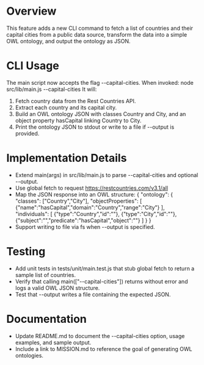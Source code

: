 # Overview
This feature adds a new CLI command to fetch a list of countries and their capital cities from a public data source, transform the data into a simple OWL ontology, and output the ontology as JSON.

# CLI Usage
The main script now accepts the flag --capital-cities. When invoked:
  node src/lib/main.js --capital-cities
It will:
  1. Fetch country data from the Rest Countries API.
  2. Extract each country and its capital city.
  3. Build an OWL ontology JSON with classes Country and City, and an object property hasCapital linking Country to City.
  4. Print the ontology JSON to stdout or write to a file if --output <path> is provided.

# Implementation Details
- Extend main(args) in src/lib/main.js to parse --capital-cities and optional --output.
- Use global fetch to request https://restcountries.com/v3.1/all
- Map the JSON response into an OWL structure:
    {
      "ontology": {
        "classes": ["Country","City"],
        "objectProperties": [
          {"name":"hasCapital","domain":"Country","range":"City"}
        ],
        "individuals": [
          {"type":"Country","id":"<countryCode>"},
          {"type":"City","id":"<cityName>"},
          {"subject":"<countryCode>","predicate":"hasCapital","object":"<cityName>"}
        ]
      }
    }
- Support writing to file via fs when --output is specified.

# Testing
- Add unit tests in tests/unit/main.test.js that stub global fetch to return a sample list of countries.
- Verify that calling main(["--capital-cities"]) returns without error and logs a valid OWL JSON structure.
- Test that --output writes a file containing the expected JSON.

# Documentation
- Update README.md to document the --capital-cities option, usage examples, and sample output.
- Include a link to MISSION.md to reference the goal of generating OWL ontologies.